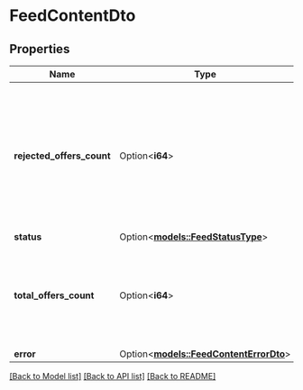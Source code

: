 # FeedContentDto

## Properties

Name | Type | Description | Notes
------------ | ------------- | ------------- | -------------
**rejected_offers_count** | Option<**i64**> | Количество предложений, в которых найдены ошибки на этапе загрузки прайс-листа. Выводится, если параметр `content status=OK`.  | [optional]
**status** | Option<[**models::FeedStatusType**](FeedStatusType.md)> |  | [optional]
**total_offers_count** | Option<**i64**> | Количество предложений в прайс-листе. Выводится, если параметр `content status=OK`.  | [optional]
**error** | Option<[**models::FeedContentErrorDto**](FeedContentErrorDTO.md)> |  | [optional]

[[Back to Model list]](../README.md#documentation-for-models) [[Back to API list]](../README.md#documentation-for-api-endpoints) [[Back to README]](../README.md)


